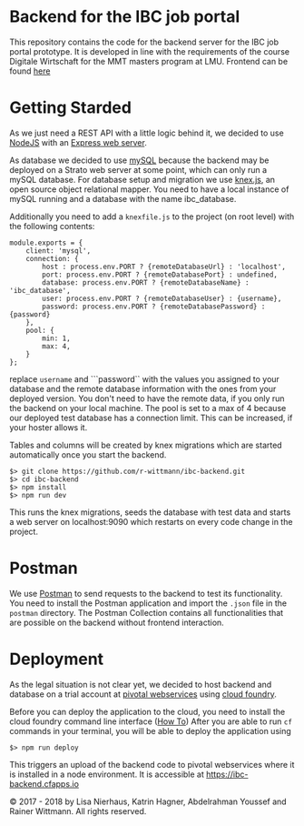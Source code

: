 # Backend for the IBC job portal

This repository contains the code for the backend server for the IBC job portal prototype. It is developed in line with the requirements of the course Digitale Wirtschaft for the MMT masters program at LMU.
Frontend can be found [here](https://github.com/r-wittmann/ibc-portal-frontend)

# Getting Starded

As we just need a REST API with a little logic behind it, we decided to use [NodeJS](https://nodejs.org) with an [Express web server](https://expressjs.com/).

As database we decided to use [mySQL](https://www.mysql.com/) because the backend may be deployed on a Strato web server at some point, which can only run a mySQL database.
For database setup and migration we use [knex.js](http://knexjs.org/), an open source object relational mapper.
You need to have a local instance of mySQL running and a database with the name ibc_database.

Additionally you need to add a ```knexfile.js``` to the project (on root level) with the following contents:

    module.exports = {
        client: 'mysql',
        connection: {
            host : process.env.PORT ? {remoteDatabaseUrl} : 'localhost',
            port: process.env.PORT ? {remoteDatabasePort} : undefined,
            database: process.env.PORT ? {remoteDatabaseName} : 'ibc_database',
            user: process.env.PORT ? {remoteDatabaseUser} : {username},
            password: process.env.PORT ? {remoteDatabasePassword} : {password}
        },
        pool: {
            min: 1,
            max: 4,
        }
    };

replace ```username``` and ```password`` with the values you assigned to your database and the remote database information with the ones from your deployed version.
You don't need to have the remote data, if you only run the backend on your local machine.
The pool is set to a max of 4 because our deployed test database has a connection limit. This can be increased, if your hoster allows it.

Tables and columns will be created by knex migrations which are started automatically once you start the backend.

    $> git clone https://github.com/r-wittmann/ibc-backend.git
    $> cd ibc-backend
    $> npm install
    $> npm run dev

This runs the knex migrations, seeds the database with test data and starts a web server on localhost:9090 which restarts on every code change in the project.

# Postman

We use [Postman](https://www.getpostman.com/) to send requests to the backend to test its functionality. You need to install the Postman application and import the ```.json``` file
in the ```postman``` directory. The Postman Collection contains all functionalities that are possible on the backend without
frontend interaction.

# Deployment

As the legal situation is not clear yet, we decided to host backend and database on a trial account at [pivotal webservices](http://run.pivotal.io/) using [cloud foundry](https://www.cloudfoundry.org/).

Before you can deploy the application to the cloud, you need to install the cloud foundry command line interface ([How To](http://docs.cloudfoundry.org/cf-cli/install-go-cli.html))
After you are able to run ```cf``` commands in your terminal, you will be able to deploy the application using

    $> npm run deploy

This triggers an upload of the backend code to pivotal webservices where it is installed in a node environment.
It is accessible at https://ibc-backend.cfapps.io

&copy; 2017 - 2018 by Lisa Nierhaus, Katrin Hagner, Abdelrahman Youssef and Rainer Wittmann. All rights reserved.
